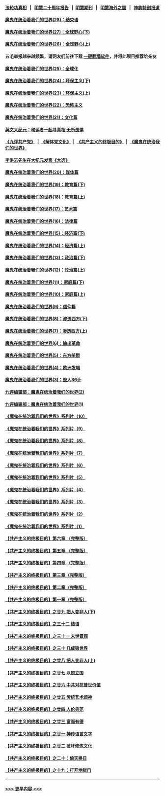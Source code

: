 #### [法轮功真相](https://github.com/gfw-breaker/truth/blob/master/README.md?t=0) &nbsp;&nbsp;|&nbsp;&nbsp; [明慧二十周年报告](https://github.com/gfw-breaker/mh-reports/blob/master/README.md?t=0) &nbsp;&nbsp;|&nbsp;&nbsp;[明慧期刊](https://github.com/gfw-breaker/mh-qikan) &nbsp;&nbsp;|&nbsp;&nbsp; [明慧海外之窗](https://github.com/gfw-breaker/mh-news/blob/master/README.md?t=0) &nbsp;&nbsp;|&nbsp;&nbsp; [神韵特别报道](https://github.com/gfw-breaker/mh-news/blob/master/shenyun.md?t=0)
#### [魔鬼在统治着我们的世界(28)：结束语](../pages/nsc422/n10936246.md?t=06090852) 
#### [魔鬼在统治着我们的世界(27)：全球野心(下)](../pages/nsc422/n10928319.md?t=06090852) 
#### [魔鬼在统治着我们的世界(26)：全球野心(上)](../pages/nsc422/n10900318.md?t=06090852) 
#### 五毛举报越来越频繁，请网友们前往下载 [一键翻墙软件](https://github.com/gfw-breaker/ssr-accounts)，并将此项目推荐给亲友
#### [魔鬼在统治着我们的世界(25)：全球化](../pages/nsc422/n10788205.md?t=06090852) 
#### [魔鬼在统治着我们的世界(24)：环保主义(下)](../pages/nsc422/n10695307.md?t=06090852) 
#### [魔鬼在统治着我们的世界(23)：环保主义(上)](../pages/nsc422/n10688613.md?t=06090852) 
#### [魔鬼在统治着我们的世界(22)：恐怖主义](../pages/nsc422/n10614727.md?t=06090852) 
#### [魔鬼在统治着我们的世界(21)：文化篇](../pages/nsc422/n10597706.md?t=06090852) 
#### [英文大纪元：和读者一起寻真相 无所畏惧](../pages/nsc422/n12542027.md?t=06090852) 
#### [《九评共产党》](https://github.com/begood0513/9ping.md/blob/master/README.md) &nbsp;|&nbsp; [《解体党文化》](../../../../jtdwh.md/blob/master/README.md)  &nbsp;|&nbsp; [《共产主义的终极目的》](../../../../gczydzjmd.md/blob/master/README.md) &nbsp;|&nbsp; [《魔鬼在统治我们的世界》](../../../../mgztzwmdsj.md/blob/master/README.md) 
#### [李洪志先生在大纪元发表《大选》](../pages/nsc422/n12534746.md?t=06090852) 
#### [魔鬼在统治着我们的世界(20)：媒体篇](../pages/nsc422/n10586579.md?t=06090852) 
#### [魔鬼在统治着我们的世界(19)：教育篇(下)](../pages/nsc422/n10564808.md?t=06090852) 
#### [魔鬼在统治着我们的世界(18)：教育篇(上)](../pages/nsc422/n10526970.md?t=06090852) 
#### [魔鬼在统治着我们的世界(17)：艺术篇](../pages/nsc422/n10499093.md?t=06090852) 
#### [魔鬼在统治着我们的世界(16)：法律篇](../pages/nsc422/n10485969.md?t=06090852) 
#### [魔鬼在统治着我们的世界(15)：经济篇(下)](../pages/nsc422/n10469975.md?t=06090852) 
#### [魔鬼在统治着我们的世界(14)：经济篇(上)](../pages/nsc422/n10457370.md?t=06090852) 
#### [魔鬼在统治着我们的世界(13)：政治篇(下)](../pages/nsc422/n10448270.md?t=06090852) 
#### [魔鬼在统治着我们的世界(12)：政治篇(上)](../pages/nsc422/n10444576.md?t=06090852) 
#### [魔鬼在统治着我们的世界(11)：家庭篇(下)](../pages/nsc422/n10440961.md?t=06090852) 
#### [魔鬼在统治着我们的世界(10)：家庭篇(上)](../pages/nsc422/n10435448.md?t=06090852) 
#### [魔鬼在统治着我们的世界(9)：信仰篇](../pages/nsc422/n10432159.md?t=06090852) 
#### [魔鬼在统治着我们的世界(8)：渗透西方(下)](../pages/nsc422/n10429603.md?t=06090852) 
#### [魔鬼在统治着我们的世界(7)：渗透西方(上)](../pages/nsc422/n10426013.md?t=06090852) 
#### [魔鬼在统治着我们的世界(6)：输出革命](../pages/nsc422/n10421536.md?t=06090852) 
#### [魔鬼在统治着我们的世界(5)：东方杀戮](../pages/nsc422/n10417707.md?t=06090852) 
#### [魔鬼在统治着我们的世界(4)：欧洲发端](../pages/nsc422/n10414890.md?t=06090852) 
#### [魔鬼在统治着我们的世界(3)：毁人36计](../pages/nsc422/n10411583.md?t=06090852) 
#### [九评编辑部：魔鬼在统治着我们的世界(2)](../pages/nsc422/n10410036.md?t=06090852) 
#### [九评编辑部：魔鬼在统治着我们的世界(1)](../pages/nsc422/n10406825.md?t=06090852) 
#### [《魔鬼在统治着我们的世界》系列片（10）](../pages/nsc422/n12292670.md?t=06090852) 
#### [《魔鬼在统治着我们的世界》系列片（9）](../pages/nsc422/n12290859.md?t=06090852) 
#### [《魔鬼在统治着我们的世界》系列片（8）](../pages/nsc422/n12287445.md?t=06090852) 
#### [《魔鬼在统治着我们的世界》系列片（7）](../pages/nsc422/n12283425.md?t=06090852) 
#### [《魔鬼在统治着我们的世界》系列片（6）](../pages/nsc422/n12282314.md?t=06090852) 
#### [《魔鬼在统治着我们的世界》系列片（5）](../pages/nsc422/n12281419.md?t=06090852) 
#### [《魔鬼在统治着我们的世界》系列片（4）](../pages/nsc422/n12274024.md?t=06090852) 
#### [《魔鬼在统治着我们的世界》系列片（3）](../pages/nsc422/n12271322.md?t=06090852) 
#### [《魔鬼在统治着我们的世界》系列片（2）](../pages/nsc422/n12269049.md?t=06090852) 
#### [《魔鬼在统治着我们的世界》系列片（1）](../pages/nsc422/n12267575.md?t=06090852) 
#### [【共产主义的终极目的】第六章 （完整版）](../pages/nsc422/n11428913.md?t=06090852) 
#### [【共产主义的终极目的】第五章 （完整版）](../pages/nsc422/n11428912.md?t=06090852) 
#### [【共产主义的终极目的】第四章 （完整版）](../pages/nsc422/n11428907.md?t=06090852) 
#### [【共产主义的终极目的】第三章（完整版）](../pages/nsc422/n11428848.md?t=06090852) 
#### [【共产主义的终极目的】第二章（完整版）](../pages/nsc422/n11428831.md?t=06090852) 
#### [【共产主义的终极目的】第一章（完整版）](../pages/nsc422/n11417651.md?t=06090852) 
#### [【共产主义的终极目的】之廿九 把人变非人(下)](../pages/nsc422/n11344140.md?t=06090852) 
#### [【共产主义的终极目的】之三十二 结语](../pages/nsc422/n11360535.md?t=06090852) 
#### [【共产主义的终极目的】之三十一 末世景观](../pages/nsc422/n11351129.md?t=06090852) 
#### [【共产主义的终极目的】之三十 几成狼世界](../pages/nsc422/n11348280.md?t=06090852) 
#### [【共产主义的终极目的】之廿八 把人变非人(上)](../pages/nsc422/n11340492.md?t=06090852) 
#### [【共产主义的终极目的】之廿七 以恨立国](../pages/nsc422/n11336944.md?t=06090852) 
#### [【共产主义的终极目的】之廿六 中共对抗普世价值](../pages/nsc422/n11324785.md?t=06090852) 
#### [【共产主义的终极目的】之廿五 传统艺术颂神](../pages/nsc422/n11296396.md?t=06090852) 
#### [【共产主义的终极目的】之廿四 人伦典范](../pages/nsc422/n11296397.md?t=06090852) 
#### [【共产主义的终极目的】之廿三 富而有德](../pages/nsc422/n11283598.md?t=06090852) 
#### [【共产主义的终极目的】之廿一 神传语言文字](../pages/nsc422/n11263265.md?t=06090852) 
#### [【共产主义的终极目的】之廿二 破坏修炼文化](../pages/nsc422/n11245728.md?t=06090852) 
#### [【共产主义的终极目的】之二十：偷天换日](../pages/nsc422/n11238846.md?t=06090852) 
#### [【共产主义的终极目的】之十九：打开地狱门](../pages/nsc422/n11206376.md?t=06090852) 

----
#### [ >>> 更早内容 <<< ](../indexes/nsc422-earlier.md)
